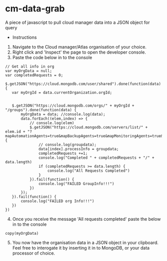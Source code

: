 # cm-data-grab
A piece of javascript to pull cloud manager data into a JSON object for query

* Instructions

1. Navigate to the Cloud manager/Atlas organisation of your choice.
2. Right click and 'Inspect' the page to open the developer console.
3. Paste the code below in to the console

```
// Get all info in org
var myOrgData = null;
var completedRequests = 0;

$.getJSON("https://cloud.mongodb.com/user/shared").done(function(data) {
   var myOrgId = data.currentOrganization.orgId;


   $.getJSON("https://cloud.mongodb.com/orgs/" + myOrgId + "/groups").done(function(data) {
       myOrgData = data; //console.log(data);
       data.forEach((elem,index) => {
           // console.log(elem)
           $.getJSON("https://cloud.mongodb.com/servers/list/" + elem.id + "?mapAutomationAgents=true&mapBackupAgents=true&mapMonitoringAgents=true&mapProcesses=true").done(function(groupdata) {
               // console.log(groupdata);
               data[index].processInfo = groupdata;
               completedRequests +=1;
               console.log("Completed " + completedRequests + "/" + data.length)
               if (completedRequests >= data.length) {
                   console.log("All Requests Completed")
               }
           }).fail(function() {
               console.log("FAILED GroupInfo!!!")
           })
       });
   }).fail(function() {
       console.log("FAILED org Info!!!")
   })
})
```
4. Once you receive the message 'All requests completed' paste the below in to the console
```
copy(myOrgData)
```
5. You now have the organisation data in a JSON object in your clipboard.  Feel free to interogate it by inserting it in to MongoDB, or your data processor of choice.

